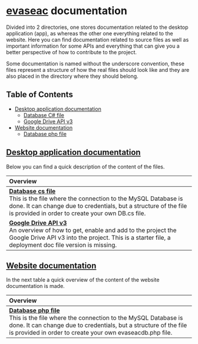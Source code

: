 # [evaseac](https://www.innovacioneduencb.ipn.mx/Evaseac/) documentation
Divided into 2 directories, one stores documentation related to the desktop application (app), as whereas the other one everything related to the website. Here you can find documentation related to source files as well as important information for some APIs and everything that can give you a better perspective of how to contribute to the project.

Some documentation is named without the underscore convention, these files represent a structure of how the real files should look like and they are also placed in the directory where they should belong.

## Table of Contents
- [Desktop application documentation](#desktop-application-documentation)
    - [Database C# file](#database-cs-file)
    - [Google Drive API v3](#google-Drive-API-v3)
- [Website documentation](#website-documentation)
    - [Database php file](#database-php-file)

## [Desktop application documentation](/docs/app/)
Below you can find a quick description of the content of the files.

| Overview |
|:---------|
| [**Database cs file**](/docs/app/DB.cs.md)<br>This is the file where the connection to the MySQL Database is done. It can change due to credentials, but a structure of the file is provided in order to create your own DB.cs file. |
| [**Google Drive API v3**](/docs/app/gd_api_v3.md)<br>An overview of how to get, enable and add to the project the Google Drive API v3 into the project. This is a starter file, a deployment doc file version is missing. |

## [Website documentation](/docs/web/)
In the next table a quick overview of the content of the website documentation is made.

| Overview |
|:---------|
| [**Database php file**](/docs/web/evaseacdb.php.md)<br>This is the file where the connection to the MySQL Database is done. It can change due to credentials, but a structure of the file is provided in order to create your own evaseacdb.php file. |